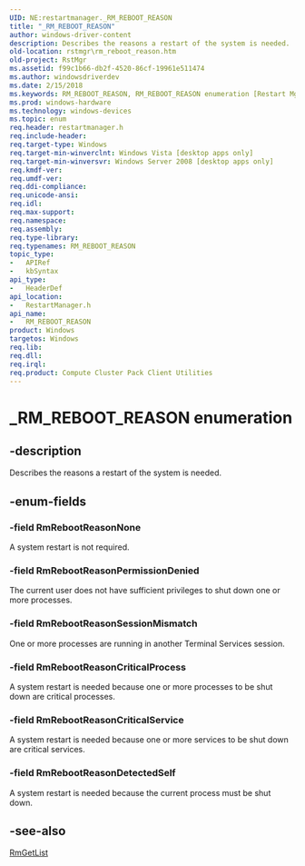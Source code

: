 ```yaml
---
UID: NE:restartmanager._RM_REBOOT_REASON
title: "_RM_REBOOT_REASON"
author: windows-driver-content
description: Describes the reasons a restart of the system is needed.
old-location: rstmgr\rm_reboot_reason.htm
old-project: RstMgr
ms.assetid: f99c1b66-db2f-4520-86cf-19961e511474
ms.author: windowsdriverdev
ms.date: 2/15/2018
ms.keywords: RM_REBOOT_REASON, RM_REBOOT_REASON enumeration [Restart Mgr], RmRebootReasonCriticalProcess, RmRebootReasonCriticalService, RmRebootReasonDetectedSelf, RmRebootReasonNone, RmRebootReasonPermissionDenied, RmRebootReasonSessionMismatch, _RM_REBOOT_REASON, restartmanager/RM_REBOOT_REASON, restartmanager/RmRebootReasonCriticalProcess, restartmanager/RmRebootReasonCriticalService, restartmanager/RmRebootReasonDetectedSelf, restartmanager/RmRebootReasonNone, restartmanager/RmRebootReasonPermissionDenied, restartmanager/RmRebootReasonSessionMismatch, rstmgr.rm_reboot_reason
ms.prod: windows-hardware
ms.technology: windows-devices
ms.topic: enum
req.header: restartmanager.h
req.include-header: 
req.target-type: Windows
req.target-min-winverclnt: Windows Vista [desktop apps only]
req.target-min-winversvr: Windows Server 2008 [desktop apps only]
req.kmdf-ver: 
req.umdf-ver: 
req.ddi-compliance: 
req.unicode-ansi: 
req.idl: 
req.max-support: 
req.namespace: 
req.assembly: 
req.type-library: 
req.typenames: RM_REBOOT_REASON
topic_type:
-	APIRef
-	kbSyntax
api_type:
-	HeaderDef
api_location:
-	RestartManager.h
api_name:
-	RM_REBOOT_REASON
product: Windows
targetos: Windows
req.lib: 
req.dll: 
req.irql: 
req.product: Compute Cluster Pack Client Utilities
---
```


# _RM_REBOOT_REASON enumeration


## -description


Describes the reasons a restart of the system is needed.


## -enum-fields




### -field RmRebootReasonNone

A system restart is not required.


### -field RmRebootReasonPermissionDenied

The current user does not have
                                            sufficient privileges to shut down one or more processes.


### -field RmRebootReasonSessionMismatch

One or more processes are
                                            running in another Terminal Services session.


### -field RmRebootReasonCriticalProcess

A system restart is needed because one or more processes to be shut down are critical processes.


### -field RmRebootReasonCriticalService

A system restart is needed because one or more services to be shut down are critical services.


### -field RmRebootReasonDetectedSelf

A system restart is needed because the current process must be shut down.


## -see-also




<a href="https://msdn.microsoft.com/de4feea4-2b45-4430-a4b3-8ca26c455e42">RmGetList</a>
 

 

